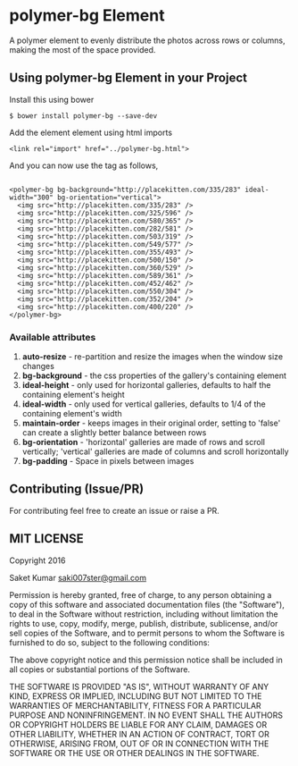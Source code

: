 # **polymer-bg** Element

A polymer element to evenly distribute the photos across rows or columns, making the most of the space provided.

## Using **polymer-bg** Element in your Project

Install this using bower

```
$ bower install polymer-bg --save-dev
```

Add the element element using html imports

```
<link rel="import" href="../polymer-bg.html">
```

And you can now use the tag as follows,
```

<polymer-bg bg-background="http://placekitten.com/335/283" ideal-width="300" bg-orientation="vertical">
  <img src="http://placekitten.com/335/283" />
  <img src="http://placekitten.com/325/596" />
  <img src="http://placekitten.com/580/365" />
  <img src="http://placekitten.com/282/581" />
  <img src="http://placekitten.com/503/319" />
  <img src="http://placekitten.com/549/577" />
  <img src="http://placekitten.com/355/493" />
  <img src="http://placekitten.com/500/150" />
  <img src="http://placekitten.com/360/529" />
  <img src="http://placekitten.com/589/361" />
  <img src="http://placekitten.com/452/462" />
  <img src="http://placekitten.com/550/304" />
  <img src="http://placekitten.com/352/204" />
  <img src="http://placekitten.com/400/220" />
</polymer-bg>
```
### Available attributes

1. **auto-resize** - re-partition and resize the images when the window size changes
2. **bg-background** - the css properties of the gallery's containing element
3. **ideal-height** - only used for horizontal galleries, defaults to half the containing element's height
4. **ideal-width** - only used for vertical galleries, defaults to 1/4 of the containing element's width
5. **maintain-order** - keeps images in their original order, setting to 'false' can create a slightly better balance between rows
6. **bg-orientation** - 'horizontal' galleries are made of rows and scroll vertically; 'vertical' galleries are made of columns and scroll horizontally
7. **bg-padding** - Space in pixels between images


## Contributing (Issue/PR)

For contributing feel free to create an issue or raise a PR.


## MIT LICENSE

Copyright 2016

Saket Kumar  saki007ster@gmail.com

Permission is hereby granted, free of charge, to any person obtaining a copy of this software and associated documentation files (the "Software"), to deal in the Software without restriction, including without limitation the rights to use, copy, modify, merge, publish, distribute, sublicense, and/or sell copies of the Software, and to permit persons to whom the Software is furnished to do so, subject to the following conditions:

The above copyright notice and this permission notice shall be included in all copies or substantial portions of the Software.

THE SOFTWARE IS PROVIDED "AS IS", WITHOUT WARRANTY OF ANY KIND, EXPRESS OR IMPLIED, INCLUDING BUT NOT LIMITED TO THE WARRANTIES OF MERCHANTABILITY, FITNESS FOR A PARTICULAR PURPOSE AND NONINFRINGEMENT. IN NO EVENT SHALL THE AUTHORS OR COPYRIGHT HOLDERS BE LIABLE FOR ANY CLAIM, DAMAGES OR OTHER LIABILITY, WHETHER IN AN ACTION OF CONTRACT, TORT OR OTHERWISE, ARISING FROM, OUT OF OR IN CONNECTION WITH THE SOFTWARE OR THE USE OR OTHER DEALINGS IN THE SOFTWARE.
